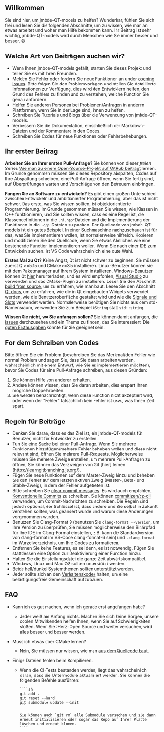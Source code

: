 ## Willkommen

Sie sind hier, um jmbde-QT-models zu helfen? Wunderbar, fühlen Sie sich frei und lesen Sie die
folgenden Abschnitte, um zu wissen, wie man an etwas arbeitet und woher man Hilfe
bekommen kann. Ihr Beitrag ist sehr wichtig, jmbde-QT-models wird durch Menschen wie Sie immer
besser und besser. :smile:

## Welche Art von Beiträgen suchen wir?

- Wenn Ihnen jmbde-QT-models gefällt, starten Sie dieses Projekt und teilen Sie es mit Ihren
    Freunden.
- Melden Sie Fehler oder fordern Sie neue Funktionen an under
    [opening issues](https://github.com/jmuelbert/jmbde-QT-models/issues/new/choose). Bitte
    folgen Sie den Problemvorlagen und stellen Sie detaillierte Informationen zur
    Verfügung, dies wird den Entwicklern helfen, den Grund des Fehlers zu finden und zu
    verstehen, welche Function Sie genau anfordern.
- Helfen Sie anderen Personen bei Problemen/Anfragen in anderen Plattformen, wenn Sie
    in der Lage sind, ihnen zu helfen.
- Schreiben Sie Tutorials und Blogs über die Verwendung von jmbde-QT-models.
- Verbessern Sie die Dokumentation, einschließlich der Markdown-Dateien und der
    Kommentare in den Codes.
- Schreiben Sie Codes für neue Funktionen oder Fehlerbehebungen.

## Ihr erster Beitrag

**Arbeiten Sie an Ihrer ersten Pull-Anfrage?** Sie können von dieser _freien_ Series
[Wie man zu einem Open-Source-Projekt auf GitHub beiträgt](https://egghead.io/series/how-to-contribute-to-an-open-source-project-on-github)
lernen. Im Grunde genommen müssen Sie dieses Repository abspalten, Codes auf Ihre
Abspaltung schreiben, eine Pull-Anfrage öffnen, wenn Sie fertig sind, auf Überprüfungen
warten und Vorschläge von den Betreuern einbringen.

**Fangen Sie an Software zu entwickeln?** Es gibt einen großen Unterschied zwischen
Entwickeln und ambitionierter Programmierung, aber das ist nicht schwer. Das erste, was
Sie wissen sollten, ist objektorientierte Programmierung. Im Grunde genommen müssen Sie
wissen, wie Klassen in C++ funktionieren, und Sie sollten wissen, dass es eine Regel
ist, die Klassendefinitionen in die `.h`/`.hpp`-Dateien und die Implementierung der
Funktionen in die `.cpp`-Dateien zu packen. Der Quellcode von jmbde-QT-models ist ein gutes
Beispiel. In einer Suchmaschine nachzuschauen ist für das, was Sie implementieren
wollen, ist normalerweise hilfreich. Kopieren und modifizieren Sie den Quellcode, wenn
Sie etwas Ähnliches wie eine bestehende Function implementieren wollen. Wenn Sie nach
einer IDE zum Entwickeln suchen, ist [VS Code](https://code.visualstudio.com/)
wahrscheinlich eine gute Wahl.

**Erstes Mal zu Qt?** Keine Angst, Qt ist nicht schwer zu beginnen. Sie müssen zuerst
Qt>=5.15 und CMake>=3.5 installieren. Linux-Benutzer können sie mit dem Paketmanager auf
Ihrem System installieren. Windows-Benutzer können Qt [hier](https://www.qt.io/download)
herunterladen, und es wird empfohlen,
[Visual Studio](https://visualstudio.microsoft.com/) zu verwenden und das CMake-Plugin
zu installieren. Lesen Sie den Abschnitt
[build from source](https://github.com/jmuelbert/jmbde-QT-models), um zu erfahren, wie man
baut. Lesen Sie den Abschnitt [Qt docs](https://doc.qt.io/), um zu erfahren, wie die in
Qt eingebauten Widgets verwendet werden, wie die Benutzeroberfläche gestaltet wird und
wie die [Signale und Slots](https://doc.qt.io/qt-5/signalsandslots.html) verwendet
werden. Normalerweise benötigen Sie nichts aus dem std-Namensraum, verwenden Sie zum
Beispiel `QString` statt `std::string`.

**Wissen Sie nicht, wo Sie anfangen sollen?** Sie können damit anfangen, die
[issues](https://github.com/jmuelbert/jmbde-QT-models/issues) durchzusehen und ein Thema zu
finden, das Sie interessiert. Die
[guten Erstausgaben](https://github.com/jmuelbert/jmbde-QT-models/issues?q=is%3Aissue+is%3Aopen+Label%3A%22gute+Erste+Erste+Ausgabe%22)
könnte für Sie geeignet sein.

## For dem Schreiben von Codes

Bitte öffnen Sie ein Problem (beschreiben Sie das Merkmal/den Fehler wie normal
Problem und sagen Sie, dass Sie daran arbeiten werden, wahrscheinlich mit einem
Entwurf, wie Sie es implementieren möchten), bevor Sie Codes für eine Pull-Anfrage
schreiben, aus diesen Gründen:

1. Sie können Hilfe von anderen erhalten.
2. Andere können wissen, dass Sie daran arbeiten, dies erspart Ihnen mögliche
   Doppelarbeiten.
3. Sie werden benachrichtigt, wenn diese Function nicht akzeptiert wird, oder wenn der
   "Fehler" tatsächlich kein Fehler ist usw., was Ihnen Zeit spart.

## Regeln für Beiträge

- Denken Sie daran, dass es das Ziel ist, ein jmbde-QT-models für Benutzer, nicht für
    Entwickler zu erstellen.
- Tun Sie eine Sache bei einer Pull-Anfrage. Wenn Sie mehrere Funktionen
    hinzufügen/mehrere Fehler beheben wollen und diese nicht relevant sind, öffnen Sie
    mehrere Pull-Requests. Möglicherweise müssen Sie mehrere Zweige erstellen, um
    mehrere Pull-Anfragen zu öffnen, Sie können das Verzweigen von Git [hier] lernen
    (<https://learngitbranching.js.org/>).
- Fügen Sie neue Funktionen auf dem Master-Zweig hinzu und beheben Sie den Fehler auf
    dem letzten aktiven Zweig (Master-, Beta- und Stable-Zweig), in dem der Fehler
    aufgetreten ist.
- Bitte schreiben Sie
    [clear commit messages](https://chris.beams.io/posts/git-commit/). Es wird auch
    empfohlen, [Konventionelle Commits](https://www.conventionalcommits.org/) zu
    schreiben. Sie können [commitizen/cz-cli](https://github.com/commitizen/cz-cli)
    verwenden, um Commit-Nachrichten zu schreiben. Die Regeln sind jedoch optional, der
    Schlüssel ist, dass andere und Sie selbst in Zukunft verstehen sollten, was geändert
    wurde und warum diese Änderungen vorgenommen wurden.
- Benutzen Sie Clang-Format 9 (benutzen Sie `clang-format --version`, um Ihre Version
    zu überprüfen, Sie müssen möglicherweise den Binärpfad für Ihre IDE im Clang-Format
    einstellen, z.B. kann die Standardversion von clang-format im VS-Code clang-format-6
    sein) und `.clang-format` im Wurzelverzeichnis, um Ihre Codes zu formatieren.
- Entfernen Sie keine Features, es sei denn, es ist notwendig. Fügen Sie stattdessen
    eine Option zur Deaktivierung einer Function hinzu.
- Halten Sie die Einstellungsdatei die ganze Zeit abwärtskompatibel.
- Windows, Linux und Mac OS sollten unterstützt werden.
- Beide hell/dunkel Systemthemen sollten unterstützt werden.
- Jeder sollte sich an den [Verhaltenskodex](CODE_OF_CONDUCT_de-DE.md) halten, um eine
    belästigungsfreie Gemeinschaft aufzubauen.

## FAQ

- Kann ich es gut machen, wenn ich gerade erst angefangen habe?
  - Jeder weiß am Anfang nichts. Machen Sie sich keine Sorgen, unsere coolen
        Mitwirkenden helfen Ihnen, wenn Sie auf Schwierigkeiten stoßen. Wenn Sie :Herz:
        Open Source und weiter versuchen, wird alles besser und besser werden.
- Muss ich etwas über CMake lernen?
  - Nein, Sie müssen nur wissen, wie man
        [aus dem Quellcode baut](https://github.com/jmuelbert/jmbde-QT-models).
- Einige Dateien fehlen beim Kompilieren.

  - Wenn die CI-Tests bestanden werden, liegt das wahrscheinlich daran, dass die
        Untermodule aktualisiert werden. Sie können die folgenden Befehle ausführen:

        ````sh
        git add .
        git reset --hard
        git submodule update --init
        ```

        Sie können auch `git rm` alle Submodule versuchen und sie dann erneut initialisieren oder sogar das Repo auf Ihrer Platte löschen und erneut klonen.
        ````
